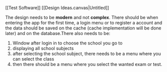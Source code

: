 [[Test Software]]
[[Design Ideas.canvas|Untitled]]

The design needs to be __modern__ and not __complex__. There should be when entering the app for the first time, a login menu or to register a account and the data should be saved on the cache (cache implementation will be done later) and on the database.There also needs to be:

1) Window after login in to choose the school you go to
2) displaying all school subjects
3) after selecting the school subject, there needs to be a menu where you can select the class 
4) then there should be a menu where you select the wanted exam or test.



